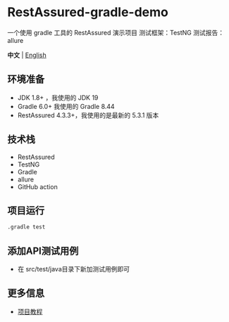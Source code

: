 # RestAssured-gradle-demo

一个使用 gradle 工具的 RestAssured 演示项目
测试框架：TestNG 测试报告：allure

**中文** | [English](/README_EN.md)


## 环境准备
- JDK 1.8+ ，我使用的 JDK 19
- Gradle 6.0+ 我使用的 Gradle 8.44
- RestAssured 4.3.3+，我使用的是最新的 5.3.1 版本

## 技术栈
- RestAssured
- TestNG
- Gradle
- allure
- GitHub action

## 项目运行

```bash
.gradle test
```

## 添加API测试用例

- 在 src/test/java目录下新加测试用例即可

## 更多信息

- [项目教程](https://github.com/Automation-Test-Starter/RestAssured-API-Test-Starter#%E9%A1%B9%E7%9B%AE%E5%88%9D%E5%A7%8B%E5%8C%96)
